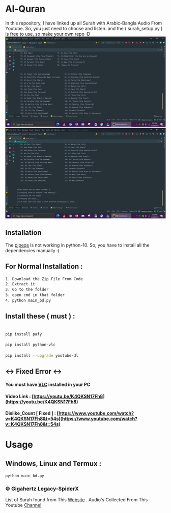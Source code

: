 # Al-Quran
In this repository, I have linked up all Surah with Arabic-Bangla Audio From Youtube. So, you just need to choose and listen. and the ( surah_setup.py ) is free to use, so make your own repo :D
![Ss1](https://github.com/GigaHertzLegacy-SpiderX/Al-Quran/blob/main/Images/1.png)
![Ss2](https://github.com/GigaHertzLegacy-SpiderX/Al-Quran/blob/main/Images/2.png)
 
## Installation

The [pipeqs](https://pypi.org/project/pipreqs/) is not working in python-10. So, you have to install all the dependencies manually :(

## For Normal Installation :
```sh
1. Download the Zip File From Code
2. Extract it
3. Go to the folder
3. open cmd in that folder
4. python main_bd.py 
```
## Install these ( must ) :
```bash

pip install pafy

pip install python-vlc

pip install --upgrade youtube-dl

```
## <-> Fixed Error <->
#### You must have [VLC](https://www.videolan.org/vlc/download-windows.html) installed in your PC
#### Video Link : [https://youtu.be/K4QKSN17Fh8](https://youtu.be/K4QKSN17Fh8)
#### Dislike_Count [ Fixed ] : [https://www.youtube.com/watch?v=K4QKSN17Fh8&t=54s](https://www.youtube.com/watch?v=K4QKSN17Fh8&t=54s)
# Usage 
## Windows, Linux and Termux :

```
python main_bd.py
```
### © Gigahertz Legacy-SpiderX
List of Surah found from This [Website](https://go4quiz.com/list-of-surahs-quran-islamic-quiz/) .
Audio's Collected From This Youtube [Channel](https://www.youtube.com/c/FurqanTube)
